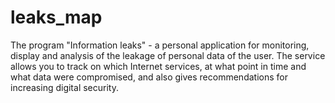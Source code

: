 # leaks_map
The program "Information leaks" - a personal application for monitoring, display and analysis of the leakage of personal data of the user. The service allows you to track on which Internet services, at what point in time and what data were compromised, and also gives recommendations for increasing digital security.
